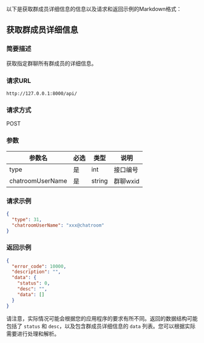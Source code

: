 以下是获取群成员详细信息的信息以及请求和返回示例的Markdown格式：

## 获取群成员详细信息

### 简要描述

获取指定群聊所有群成员的详细信息。

### 请求URL

```
http://127.0.0.1:8000/api/
```

### 请求方式

POST

### 参数

| 参数名           | 必选 | 类型   | 说明                 |
| ---------------- | ---- | ------ | -------------------- |
| type             | 是   | int    | 接口编号             |
| chatroomUserName | 是   | string | 群聊wxid             |

### 请求示例

```json
{
  "type": 31,
  "chatroomUserName": "xxx@chatroom"
}
```

### 返回示例

```json
{
  "error_code": 10000,
  "description": "",
  "data": {
    "status": 0,
    "desc": "",
    "data": []
  }
}
```

请注意，实际情况可能会根据您的应用程序的要求有所不同。返回的数据结构可能包括了 `status` 和 `desc`，以及包含群成员详细信息的 `data` 列表。您可以根据实际需要进行处理和解析。